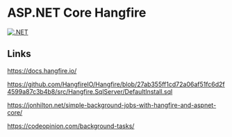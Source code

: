 # ASP.NET Core Hangfire

[![.NET](https://github.com/damienbod/AspNetCoreHangfire/actions/workflows/dotnet.yml/badge.svg)](https://github.com/damienbod/AspNetCoreHangfire/actions/workflows/dotnet.yml)

## Links

https://docs.hangfire.io/

https://github.com/HangfireIO/Hangfire/blob/27ab355ff1cd72a06af51fc6d2f4599a87c3b4b8/src/Hangfire.SqlServer/DefaultInstall.sql

https://jonhilton.net/simple-background-jobs-with-hangfire-and-aspnet-core/

https://codeopinion.com/background-tasks/